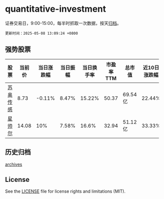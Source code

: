 # quantitative-investment

证券交易日，9:00-15:00，每半时抓取一次数据，按天[归档](archives)。

`更新时间：2025-05-08 13:09:24 +0800`

## 强势股票

|股票|当前价|当日涨跌幅|当日振幅|当日换手率|市盈率TTM|总市值|近10日涨跌幅|
|----|----|----|----|----|----|----|----|
|[苏奥传感](https://xueqiu.com/S/SZ300507)|8.73|-0.11%|8.47%|15.22%|50.37|69.54亿|22.44%|
|[星帅尔](https://xueqiu.com/S/SZ002860)|14.08|10%|7.58%|16.6%|32.94|51.12亿|33.33%|

## 历史归档

[archives](archives)

## License

See the [LICENSE](LICENSE) file for license rights and limitations (MIT).